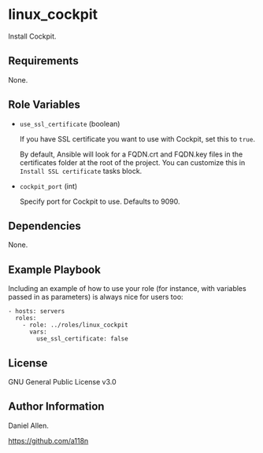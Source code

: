 linux_cockpit
=========

Install Cockpit.

Requirements
------------

None.

Role Variables
--------------

- ```use_ssl_certificate``` (boolean)

  If you have SSL certificate you want to use with Cockpit, set this to ```true```.

  By default, Ansible will look for a FQDN.crt and FQDN.key files in the certificates folder at the root of the project. You can customize this in ```Install SSL certificate``` tasks block.

- ```cockpit_port``` (int)

  Specify port for Cockpit to use. Defaults to 9090.

Dependencies
------------

None.

Example Playbook
----------------

Including an example of how to use your role (for instance, with variables passed in as parameters) is always nice for users too:

    - hosts: servers
      roles:
        - role: ../roles/linux_cockpit
          vars:
            use_ssl_certificate: false

License
-------

GNU General Public License v3.0

Author Information
------------------
Daniel Allen.

https://github.com/a118n
